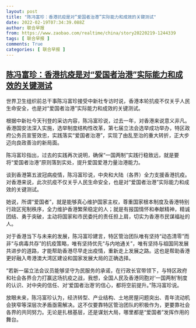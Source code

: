 ```yaml
---
layout: post
title: "陈冯富珍：香港抗疫是对“爱国者治港”实际能力和成效的关键测试"
date: 2022-02-19T07:34:39.088Z
author: 联合早报
from: https://www.zaobao.com/realtime/china/story20220219-1244339
tags: [ 联合早报 ]
comments: True
categories: [ 联合早报 ]
---
```

<!--1645273800000-->
[陈冯富珍：香港抗疫是对“爱国者治港”实际能力和成效的关键测试](https://www.zaobao.com/realtime/china/story20220219-1244339)
------

<div>
<p>世界卫生组织前总干事陈冯富珍接受中新社专访时说，香港本轮抗疫不仅关乎人民生命安全，也是对“爱国者治港”实际能力和成效的关键测试。</p><p>根据中新社今天刊登的采访内容，陈冯富珍说，过去一年，对香港来说意义非凡。香港国安法深入实施，选举制度结构性改革，第七届立法会选举成功举办，特区政府公务员宣誓效忠，实践落实“爱国者治港”，实现了由乱至治的重大转折，正大步迈向良政善治的新局面。</p><p>陈冯富珍指出，过去的实践再次说明，确保“一国两制”实践行稳致远，就是要将“爱国者治港”原则落到实处，提升爱国爱港力量治港能力。</p><section id="imu"><div id="dfp-ad-imu1">        </div></section><p>谈到香港第五波冠病疫情，陈冯富珍说，中央和大陆（各界）全力支援香港抗疫。对香港来说，此次抗疫不仅关乎人民生命安全，也是对“爱国者治港”实际能力和成效的关键测试。</p><p>她说，所谓“爱国者”，就是能够真心维护国家主权，尊重国家根本制度及香港特别行政区宪制秩序，全力维护香港繁荣稳定的人；就是有报国情怀和奉献精神，精诚团结、勇于突破，主动将国家和市民委托的责任担上肩，切实为香港市民谋福祉的人。</p><p>对于香港当下与未来的发展，陈冯富珍建言，特区管治团队唯有坚持“动态清零”而非“与病毒共存”的抗疫策略，唯有坚持优先“与内地通关”，唯有坚持与祖国同发展共进步的道路，才能帮助香港尽早走出疫情，重新走上发展之路。这也是帮助香港更好融入粤港澳大湾区建设和国家发展大局的正确选择。</p><div id="innity-in-post"></div><div id="dfp-ad-midarticlespecial">        </div><p>“若新一届立法会议员能够坚守为民服务的承诺，在行政长官带领下，与特区政府和社会各界合力打赢这场抗疫之战，我想，全国人民及香港同胞对‘一国两制’制度的认识、对中央的信任、对‘爱国者治港’的信心，都将空前提升。”陈冯富珍说。</p><p>放眼未来，陈冯富珍认为，经济转型、产业结构、土地房屋问题突出、青年流动机会狭窄等深层次矛盾亟需解决。这不仅要靠特区管治团队的积极作为，更要靠社会各界的共同努力。无论是扎根基层，还是谋划大局，哪里都是“爱国者”发挥作用的舞台。<br>&nbsp;</p>      <div class="cx_paywall_placeholder" id="sph_cdp_40"></div>
</div>
